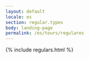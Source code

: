 ```yaml
---
layout: default
locale: es
section: regular.types
body: landing-page
permalink: /es/tours/regulares
---
```


{% include regulars.html %}
